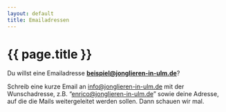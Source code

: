 ```yaml
---
layout: default
title: Emailadressen
---
```


{{ page.title }}
================

Du willst eine Emailadresse **beispiel@jonglieren-in-ulm.de**?

Schreib eine kurze Email an [info@jonglieren-in-ulm.de](mailto:info@jonglieren-in-ulm.de) mit der Wunschadresse, z.B. &#8220;enrico@jonglieren-in-ulm.de&#8221; sowie deine Adresse, auf die die Mails weitergeleitet werden sollen.
Dann schauen wir mal.

